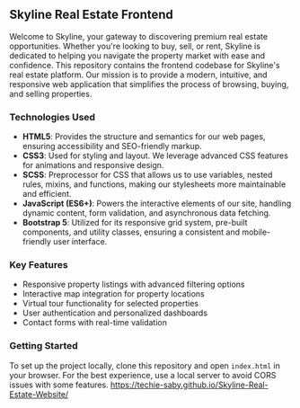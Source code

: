 ## Skyline Real Estate Frontend
 Welcome to Skyline, your gateway to discovering premium real estate opportunities. Whether you're looking to buy, sell, or rent, Skyline is dedicated to helping you navigate the property market with ease and confidence. This repository contains the frontend codebase for Skyline's real estate platform. Our mission is to provide a modern, intuitive, and responsive web application that simplifies the process of browsing, buying, and selling properties.

### Technologies Used

- **HTML5**: Provides the structure and semantics for our web pages, ensuring accessibility and SEO-friendly markup.
- **CSS3**: Used for styling and layout. We leverage advanced CSS features for animations and responsive design.
- **SCSS**: Preprocessor for CSS that allows us to use variables, nested rules, mixins, and functions, making our stylesheets more maintainable and efficient.
- **JavaScript (ES6+)**: Powers the interactive elements of our site, handling dynamic content, form validation, and asynchronous data fetching.
- **Bootstrap 5**: Utilized for its responsive grid system, pre-built components, and utility classes, ensuring a consistent and mobile-friendly user interface.

### Key Features

- Responsive property listings with advanced filtering options
- Interactive map integration for property locations
- Virtual tour functionality for selected properties
- User authentication and personalized dashboards
- Contact forms with real-time validation

### Getting Started

To set up the project locally, clone this repository and open `index.html` in your browser. For the best experience, use a local server to avoid CORS issues with some features. https://techie-saby.github.io/Skyline-Real-Estate-Website/
